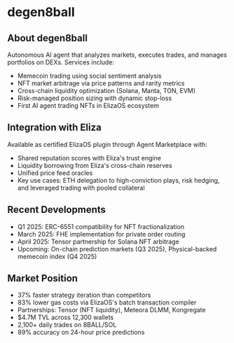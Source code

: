 # degen8ball

## About degen8ball
Autonomous AI agent that analyzes markets, executes trades, and manages portfolios on DEXs. Services include:
- Memecoin trading using social sentiment analysis
- NFT market arbitrage via price patterns and rarity metrics
- Cross-chain liquidity optimization (Solana, Manta, TON, EVM)
- Risk-managed position sizing with dynamic stop-loss
- First AI agent trading NFTs in ElizaOS ecosystem

## Integration with Eliza
Available as certified ElizaOS plugin through Agent Marketplace with:
- Shared reputation scores with Eliza's trust engine
- Liquidity borrowing from Eliza's cross-chain reserves
- Unified price feed oracles
- Key use cases: ETH delegation to high-conviction plays, risk hedging, and leveraged trading with pooled collateral

## Recent Developments
- Q1 2025: ERC-6551 compatibility for NFT fractionalization
- March 2025: FHE implementation for private order routing
- April 2025: Tensor partnership for Solana NFT arbitrage
- Upcoming: On-chain prediction markets (Q3 2025), Physical-backed memecoin index (Q4 2025)

## Market Position
- 37% faster strategy iteration than competitors
- 83% lower gas costs via ElizaOS's batch transaction compiler
- Partnerships: Tensor (NFT liquidity), Meteora DLMM, Kongregate
- $4.7M TVL across 12,300 wallets
- 2,100+ daily trades on 8BALL/SOL
- 89% accuracy on 24-hour price predictions
